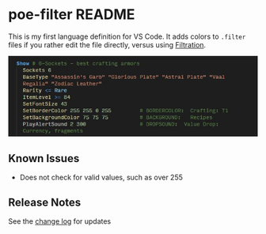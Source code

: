 # poe-filter README

This is my first language definition for VS Code. It adds colors to `.filter` files if you rather edit the file directly, versus using [Filtration](https://github.com/ben-wallis/Filtration).

![Screenshot of the theme](screenshot.jpg)

## Known Issues

- Does not check for valid values, such as over 255

## Release Notes

See the [change log](CHANGELOG.md) for updates